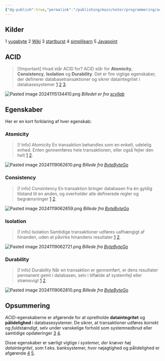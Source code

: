```yaml
---
{"dg-publish":true,"permalink":"/publishing/main/noter/programmering/acid/","created":"2024-11-15T13:41:54.712+01:00"}
---
```


## Kilder
1 [yugabyte](https://www.yugabyte.com/acid/)
2 [Wiki](https://en.wikipedia.org/wiki/ACID)
3 [startburst](https://www.starburst.io/data-glossary/acid-transactions/)
4 [simplilearn](https://www.simplilearn.com/acid-properties-in-dbms-article)
5 [Javapoint](https://www.javatpoint.com/acid-properties-in-dbms)

## ACID
> [!Important] Hvad står ACID for?
> ACID står for **Atomicity**, **Consistency**, **Isolation** og **Durability**. Det er fire vigtige egenskaber, der definerer databasetransaktioner og sikrer dataintegritet i databasesystemer [1](https://www.yugabyte.com/acid/) [2](https://en.wikipedia.org/wiki/ACID_transactions) [3](https://www.starburst.io/data-glossary/acid-transactions/).

![Pasted image 20241115134410.png](/img/user/Resource/98_Images/Pasted%20image%2020241115134410.png)
*Billedet er fra [scyllab](https://www.scylladb.com/glossary/acid-database/)*

## Egenskaber
Her er en kort forklaring af hver egenskab:

### Atomicity
> [! Info] Atomicity
> En transaktion behandles som en enkelt, udelelig enhed. Enten gennemføres hele transaktionen, eller også fejler den helt [1](https://www.yugabyte.com/acid/) [2](https://en.wikipedia.org/wiki/ACID_transactions).


![Pasted image 20241119062610.png](/img/user/Resource/98_Images/Pasted%20image%2020241119062610.png)
*Billede fra [ByteByteGo](https://www.youtube.com/watch?v=GAe5oB742dw)*

### Consistency
> [! info] Consintency 
> En transaktion bringer databasen fra én gyldig tilstand til en anden, og overholder alle definerede regler og begrænsninger [1](https://www.yugabyte.com/acid/) [2](https://en.wikipedia.org/wiki/ACID_transactions).

![Pasted image 20241119062659.png](/img/user/Resource/98_Images/Pasted%20image%2020241119062659.png)
*Billede fra [ByteByteGo](https://www.youtube.com/watch?v=GAe5oB742dw)*

### Isolation
> [! info] Isolation
> Samtidige transaktioner udføres uafhængigt af hinanden, uden at påvirke hinandens resultater [1](https://www.yugabyte.com/acid/) [2](https://en.wikipedia.org/wiki/ACID_transactions).

![Pasted image 20241119062721.png](/img/user/Resource/98_Images/Pasted%20image%2020241119062721.png)
*Billede fra [ByteByteGo](https://www.youtube.com/watch?v=GAe5oB742dw)*

### Durability
> [! info] Durability 
> Når en transaktion er gennemført, er dens resultater permanent gemt i databasen, selv i tilfælde af systemfejl eller strømsvigt [1](https://www.yugabyte.com/acid/) [2](https://en.wikipedia.org/wiki/ACID_transactions).

![Pasted image 20241119062810.png](/img/user/Resource/98_Images/Pasted%20image%2020241119062810.png)
*Billede fra [ByteByteGo](https://www.youtube.com/watch?v=GAe5oB742dw)*
## Opsummering
*ACID*-egenskaberne er afgørende for at opretholde **dataintegritet** og **pålidelighed** i databasesystemer. De sikrer, at transaktioner udføres *korrekt* og *fuldstændigt*, selv under vanskelige forhold som systemnedbrud eller samtidige opdateringer [3](https://www.starburst.io/data-glossary/acid-transactions/) [4](https://www.simplilearn.com/acid-properties-in-dbms-article).

Disse egenskaber er særligt vigtige *i systemer, der kræver høj dataintegritet*, som f.eks. banksystemer, hvor nøjagtighed og pålidelighed er afgørende [4](https://www.simplilearn.com/acid-properties-in-dbms-article) [5](https://www.javatpoint.com/acid-properties-in-dbms).